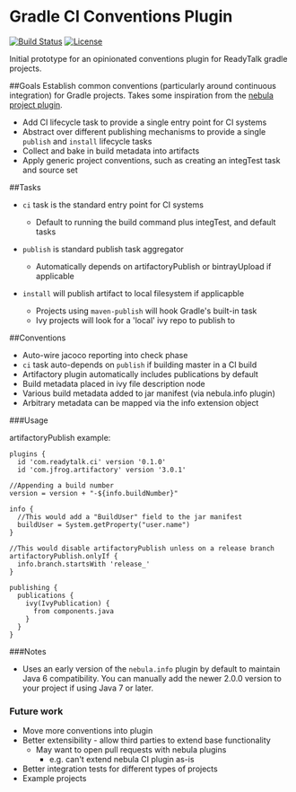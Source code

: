 Gradle CI Conventions Plugin
============================

[![Build Status](http://goo.gl/RyKaY9)](http://goo.gl/Caq7yS)
[![License](http://goo.gl/pPDj6N)](http://goo.gl/93tPwk)

Initial prototype for an opinionated conventions plugin for ReadyTalk gradle projects.

##Goals
Establish common conventions (particularly around continuous integration) for Gradle projects. Takes some inspiration from the [nebula project plugin][].

 * Add CI lifecycle task to provide a single entry point for CI systems
 * Abstract over different publishing mechanisms to provide a single `publish` and `install` lifecycle tasks
 * Collect and bake in build metadata into artifacts
 * Apply generic project conventions, such as creating an integTest task and source set

[nebula project plugin]: https://github.com/nebula-plugins/nebula-project-plugin

##Tasks
* `ci` task is the standard entry point for CI systems
    * Default to running the build command plus integTest, and default tasks

* `publish` is standard publish task aggregator
    * Automatically depends on artifactoryPublish or bintrayUpload if applicable

* `install` will publish artifact to local filesystem if applicapble
    * Projects using `maven-publish` will hook Gradle's built-in task
    * Ivy projects will look for a 'local' ivy repo to publish to

##Conventions

 * Auto-wire jacoco reporting into check phase
 * `ci` task auto-depends on `publish` if building master in a CI build
 * Artifactory plugin automatically includes publications by default
 * Build metadata placed in ivy file description node
 * Various build metadata added to jar manifest (via nebula.info plugin)
 * Arbitrary metadata can be mapped via the info extension object

###Usage

artifactoryPublish example:

```
plugins {
  id 'com.readytalk.ci' version '0.1.0'
  id 'com.jfrog.artifactory' version '3.0.1'

//Appending a build number
version = version + "-${info.buildNumber}"

info {
  //This would add a "BuildUser" field to the jar manifest
  buildUser = System.getProperty("user.name")
}

//This would disable artifactoryPublish unless on a release branch
artifactoryPublish.onlyIf {
  info.branch.startsWith 'release_'
}

publishing {
  publications {
    ivy(IvyPublication) {
      from components.java
    }
  }
}
```

###Notes

 * Uses an early version of the `nebula.info` plugin by default to maintain Java 6 compatibility. You can manually add the newer 2.0.0 version to your project if using Java 7 or later.

### Future work

* Move more conventions into plugin
* Better extensibility - allow third parties to extend base functionality
    * May want to open pull requests with nebula plugins
        * e.g. can't extend nebula CI plugin as-is
* Better integration tests for different types of projects
* Example projects
